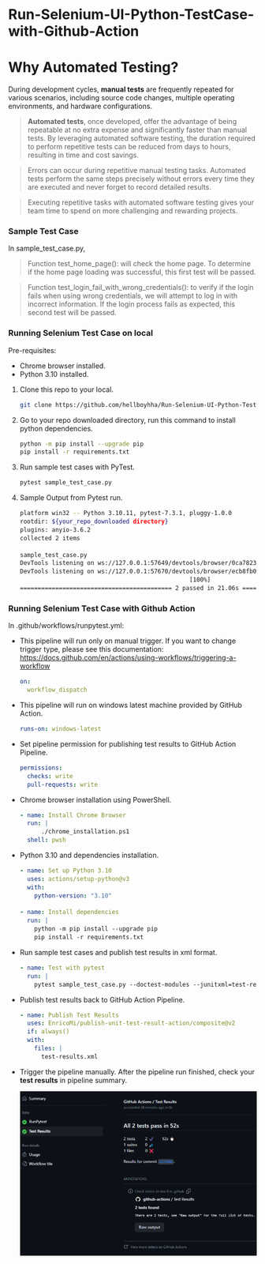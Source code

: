 
# Run-Selenium-UI-Python-TestCase-with-Github-Action

# Why Automated Testing?

During development cycles, **manual tests** are frequently repeated for various scenarios, including source code changes, multiple operating environments, and hardware configurations.
>**Automated tests**, once developed, offer the advantage of being repeatable at no extra expense and significantly faster than manual tests. By leveraging automated software testing, the duration required to perform repetitive tests can be reduced from days to hours, resulting in time and cost savings.

>Errors can occur during repetitive manual testing tasks. Automated tests perform the same steps precisely without errors every time they are executed and never forget to record detailed results.

>Executing repetitive tasks with automated software testing gives your team time to spend on more challenging and rewarding projects.

### Sample Test Case
In sample_test_case.py,

>Function test_home_page(): will check the home page. 
To determine if the home page loading was successful, this first test will be passed.

>Function test_login_fail_with_wrong_credentials(): to verify if the login fails when using wrong credentials, we will attempt to log in with incorrect information.
If the login process fails as expected, this second test will be passed.


### Running Selenium Test Case on local
Pre-requisites:
* Chrome browser installed.
* Python 3.10 installed.

1. Clone this repo to your local.
	````bash
	git clone https://github.com/hellboyhha/Run-Selenium-UI-Python-TestCase-with-Github-Action.git
	````

2. Go to your repo downloaded directory, run this command to install python dependencies.
	````bash
	python -m pip install --upgrade pip
	pip install -r requirements.txt
	````
3. Run sample test cases with PyTest.
	````bash
	pytest sample_test_case.py
	````
4. Sample Output from  Pytest run.
	````bash
	platform win32 -- Python 3.10.11, pytest-7.3.1, pluggy-1.0.0
	rootdir: ${your_repo_downloaded directory}
	plugins: anyio-3.6.2
	collected 2 items
	
	sample_test_case.py
	DevTools listening on ws://127.0.0.1:57649/devtools/browser/0ca78234-42c2-428e-8491-4128a28f1794.
	DevTools listening on ws://127.0.0.1:57670/devtools/browser/ecb8fb00-6b8f-4858-afa7-390654db8be8.                                                                                                                                                                                    
	                                                [100%]
	=========================================== 2 passed in 21.06s ==================================
	````
### Running Selenium Test Case with Github Action
In .github/workflows/runpytest.yml:
* This pipeline will run only on manual trigger. If you want to change trigger type, please see this documentation: https://docs.github.com/en/actions/using-workflows/triggering-a-workflow	
	````yaml
	on:
	  workflow_dispatch
	````
* This pipeline will run on windows latest machine provided by GitHub Action.
	````yaml
	runs-on: windows-latest
	````
* Set pipeline permission for publishing test results to GitHub Action Pipeline.
	````yaml
	permissions:
	  checks: write
	  pull-requests: write
	````
* Chrome browser installation using PowerShell.
	````yaml
    - name: Install Chrome Browser
      run: |
          ./chrome_installation.ps1
      shell: pwsh 
	````
* Python 3.10 and dependencies installation.
	````yaml
    - name: Set up Python 3.10
      uses: actions/setup-python@v3
      with:
        python-version: "3.10"
        
    - name: Install dependencies
      run: |
        python -m pip install --upgrade pip
        pip install -r requirements.txt
	````
* Run sample test cases and publish test results in xml format.
	````yaml
    - name: Test with pytest
      run: |
        pytest sample_test_case.py --doctest-modules --junitxml=test-results.xml
	````
* Publish test results back to GitHub Action Pipeline.
	````yaml
    - name: Publish Test Results
      uses: EnricoMi/publish-unit-test-result-action/composite@v2
      if: always()
      with:
        files: |
          test-results.xml
	````
* Trigger the pipeline manually. After the pipeline run finished, check your **test results** in pipeline summary.

	<img title="Test Results GitHub Action" alt="Alt text" src="/test_results_sample/Test Results GitHub Action.png">
